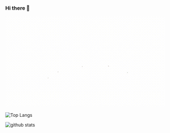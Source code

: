 ### Hi there 👋

![](https://github.com/beyond7/beyond7/raw/master/images/1.gif)

![Top Langs](https://github-readme-stats.vercel.app/api/top-langs/?username=beyond7&layout=compact&theme=monokai&count_private=true)

![github stats](https://github-readme-stats.vercel.app/api?username=beyond7&show_icons=true&theme=monokai&count_private=true)
